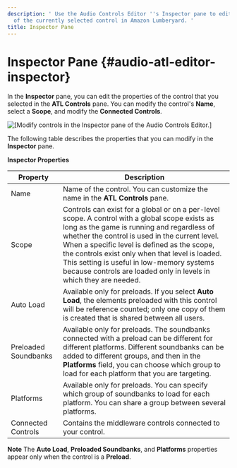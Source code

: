 ```yaml
---
description: ' Use the Audio Controls Editor ''s Inspector pane to edit the properties
  of the currently selected control in Amazon Lumberyard. '
title: Inspector Pane
---
```

# Inspector Pane {#audio-atl-editor-inspector}

In the **Inspector** pane, you can edit the properties of the control that you selected in the **ATL Controls** pane\. You can modify the control's **Name**, select a **Scope**, and modify the **Connected Controls**\.

![\[Modify controls in the Inspector pane of the Audio Controls Editor.\]](/images/user-guide/audio/audio-atl-editor-inspector.png)

 The following table describes the properties that you can modify in the **Inspector** pane\.


**Inspector Properties**

| Property | Description |
| --- | --- |
| Name |  Name of the control\. You can customize the name in the **ATL Controls** pane\.   |
| Scope |  Controls can exist for a global or on a per\-level scope\. A control with a global scope exists as long as the game is running and regardless of whether the control is used in the current level\. When a specific level is defined as the scope, the controls exist only when that level is loaded\. This setting is useful in low\-memory systems because controls are loaded only in levels in which they are needed\.  |
| Auto Load |  Available only for preloads\. If you select **Auto Load**, the elements preloaded with this control will be reference counted; only one copy of them is created that is shared between all users\.   |
| Preloaded Soundbanks |  Available only for preloads\. The soundbanks connected with a preload can be different for different platforms\. Different soundbanks can be added to different groups, and then in the **Platforms** field, you can choose which group to load for each platform that you are targeting\.  |
| Platforms |  Available only for preloads\. You can specify which group of soundbanks to load for each platform\. You can share a group between several platforms\.  |
| Connected Controls |  Contains the middleware controls connected to your control\.  |

**Note**
The **Auto Load**, **Preloaded Soundbanks**, and **Platforms** properties appear only when the control is a **Preload**\.